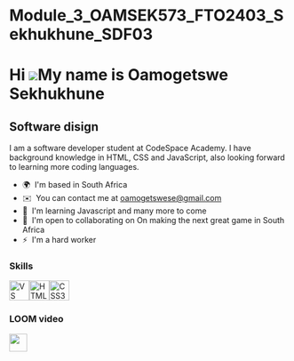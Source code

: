 # Module_3_OAMSEK573_FTO2403_Sekhukhune_SDF03
 Hi ![](https://user-images.githubusercontent.com/18350557/176309783-0785949b-9127-417c-8b55-ab5a4333674e.gif)My name is Oamogetswe Sekhukhune
=============================================================================================================================================

Software disign
---------------

I am a software developer student at CodeSpace Academy. I have background knowledge in HTML, CSS and JavaScript, also looking forward to learning more coding languages.

* 🌍  I'm based in South Africa
* ✉️  You can contact me at [oamogetswese@gmail.com](mailto:oamogetswese@gmail.com)
* 🧠  I'm learning Javascript and many more to come
* 🤝  I'm open to collaborating on On making the next great game in South Africa
* ⚡  I'm a hard worker

### Skills


<p align="left">
<a href="https://code.visualstudio.com/" target="_blank" rel="noreferrer"><img src="https://raw.githubusercontent.com/danielcranney/readme-generator/main/public/icons/skills/visualstudiocode.svg" width="36" height="36" alt="VS Code" /></a><a href="https://developer.mozilla.org/en-US/docs/Glossary/HTML5" target="_blank" rel="noreferrer"><img src="https://raw.githubusercontent.com/danielcranney/readme-generator/main/public/icons/skills/html5-colored.svg" width="36" height="36" alt="HTML5" /></a><a href="https://www.w3.org/TR/CSS/#css" target="_blank" rel="noreferrer"><img src="https://raw.githubusercontent.com/danielcranney/readme-generator/main/public/icons/skills/css3-colored.svg" width="36" height="36" alt="CSS3" /></a>
</p>


### LOOM video


<p align="left"> <a href="https://www.github.com/oamogetswese" target="_blank" rel="noreferrer"> <picture> <source media="(prefers-color-scheme: dark)" srcset="https://raw.githubusercontent.com/danielcranney/readme-generator/main/public/icons/socials/github-dark.svg" /> <source media="(prefers-color-scheme: light)" srcset="https://raw.githubusercontent.com/danielcranney/readme-generator/main/public/icons/socials/github.svg" /> <img src="https://raw.githubusercontent.com/danielcranney/readme-generator/main/public/icons/socials/github.svg" width="32" height="32" /> </picture> </a></p>
